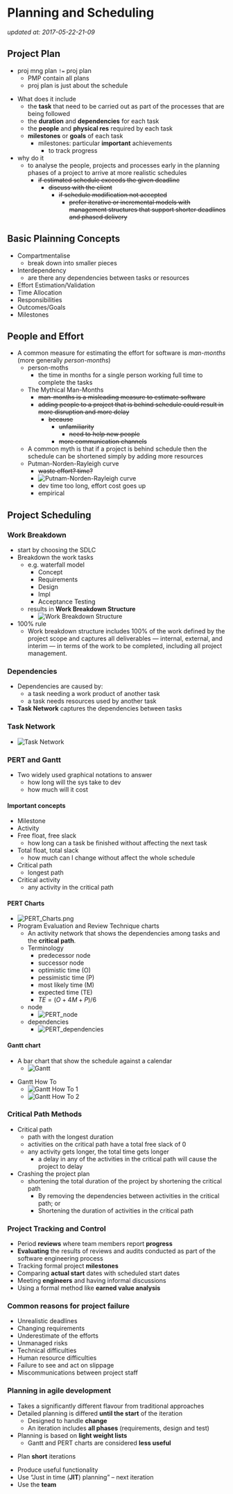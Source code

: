 # Planning and Scheduling

_updated at: 2017-05-22-21-09_

## Project Plan
* proj mng plan `!=` proj plan
    - PMP contain all plans
    - proj plan is just about the schedule
+ What does it include
    * the __task__ that need to be carried out as part of the processes that are being followed
    * the __duration__ and __dependencies__ for each task
    * the __people__ and __physical res__ required by each task
    * __milestones__ or __goals__ of each task
        - milestones: particular __important__ achievements
            + to track progress
+ why do it
    * to analyse the people, projects and processes early in the planning phases of a project to arrive at more realistic schedules
        - ~~if estimated schedule exceeds the given deadline~~
            + ~~discuss with the client~~
                * ~~if schedule modification not accepted~~
                    - ~~prefer iterative or incremental models with management structures that support shorter deadlines and phased delivery~~


## Basic Plainning Concepts
+ Compartmentalise
    * break down into smaller pieces
+ Interdependency
    * are there any dependencies between tasks or resources
+ Effort Estimation/Validation
+ Time Allocation
+ Responsibilities
+ Outcomes/Goals
+ Milestones


## People and Effort
+ A common measure for estimating the effort for software is _man-months_ (more generally _person-months_)
    * person-moths
        - the time in months for a single person working full time to complete the tasks
    * The Mythical Man-Months
        - ~~man-months is a misleading measure to estimate software~~
        - ~~adding people to a project that is behind schedule could result in more
        disruption and more delay~~
            * ~~because~~
                * ~~unfamiliarity~~
                    - ~~need to help new people~~
                * ~~more communication channels~~
    - A common myth is that if a project is behind schedule then the schedule can be shortened simply by adding more resources
    * Putman-Norden-Rayleigh curve
        - ~~waste effort? time?~~
        - ![Putnam-Norden-Rayleigh curve](pics/Putnam-Norden-Rayleigh-curve.png)
        - dev time too long, effort cost goes up
        - empirical

## Project Scheduling

### Work Breakdown
+ start by choosing the SDLC
+ Breakdown the work tasks 
    * e.g. waterfall model
        - Concept
        - Requirements
        - Design
        - Impl
        - Acceptance Testing
    + results in __Work Breakdown Structure__
        + ![Work Breakdown Structure](pics/work-breakdown-structure.png)
+ 100% rule
    * Work breakdown structure includes 100% of the work defined by the project scope and captures all deliverables — internal, external, and interim — in terms of the work to be completed, including all project management.


### Dependencies
+ Dependencies are caused by:
    * a task needing a work product of another task
    * a task needs resources used by another task
+ __Task Network__ captures the dependencies between tasks


### Task Network
+ ![Task Network](pics/task_nw.png)


### PERT and Gantt
+ Two widely used graphical notations to answer
    - how long will the sys take to dev
    - how much will it cost


#### Important concepts
+ Milestone
+ Activity
+ Free float, free slack
    * how long can a task be finished without affecting the next task
+ Total float, total slack
    * how much can I change without affect the whole schedule
+ Critical path
    * longest path
+ Critical activity
    * any activity in the critical path


#### PERT Charts
+ ![PERT_Charts.png](pics/PERT_Charts.png)
+ Program Evaluation and Review Technique charts
    + An activity network that shows the dependencies among tasks and the __critical path__.
    + Terminology
        - predecessor node
        - successor node
        - optimistic time (O)
        - pessimistic time (P)
        - most likely time (M)
        - expected time (TE)
        - $TE = (O+4M+P)/6$
    * node
        - ![PERT_node](pics/PERT_node.png)
    * dependencies
        - ![PERT_dependencies](pics/PERT_dependencies.png)


####  Gantt chart
+ A bar chart that show the schedule against a calendar
    - ![Gantt](pics/gantt.png)
* Gantt How To
    - ![Gantt How To 1](pics/gantt-how-to-1.png)
    - ![Gantt How To 2](pics/gantt-how-to-2.png)


### Critical Path Methods
+ Critical path
    * path with the longest duration
    * activities on the critical path have a total free slack of 0
    * any activity gets longer, the total time gets longer
        - a delay in any of the activities in the critical path will cause the project to delay
+ Crashing the project plan
    + shortening the total duration of the project by shortening the critical path
        * By removing the dependencies between activities in the critical path; or 
        * Shortening the duration of activities in the critical path

### Project Tracking and Control
+ Period __reviews__ where team members report __progress__
+ __Evaluating__ the results of reviews and audits conducted as part of the software engineering process
+ Tracking formal project __milestones__
+ Comparing __actual start__ dates with scheduled start dates
+ Meeting __engineers__ and having informal discussions
+ Using a formal method like __earned value analysis__

### Common reasons for project failure
+ Unrealistic deadlines
+ Changing requirements
+ Underestimate of the efforts
+ Unmanaged risks
+ Technical difficulties
+ Human resource difficulties
+ Failure to see and act on slippage
+ Miscommunications between project staff


### Planning in agile development
+ Takes a significantly different flavour from traditional approaches
+ Detailed planning is differed __until the start__ of the iteration
    + Designed to handle __change__
    + An iteration includes __all phases__ (requirements, design and test)
+ Planning is based on __light weight lists__
    + Gantt and PERT charts are considered __less useful__
* Plan __short__ iterations
+ Produce useful functionality
+ Use “Just in time (__JIT__) planning” – next iteration
+ Use the __team__


